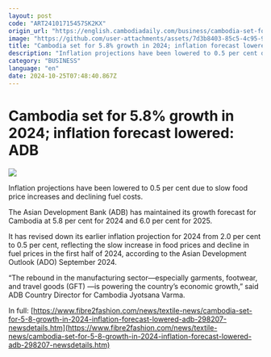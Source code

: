 ```yaml
---
layout: post
code: "ART24101715457SK2KX"
origin_url: "https://english.cambodiadaily.com/business/cambodia-set-for-5-8-growth-in-2024-inflation-forecast-lowered-adb-189505/"
image: "https://github.com/user-attachments/assets/7d3b8403-85c5-4c95-964c-9a1af4adbafd"
title: "Cambodia set for 5.8% growth in 2024; inflation forecast lowered: ADB"
description: "Inflation projections have been lowered to 0.5 per cent due to slow food price increases and declining fuel costs."
category: "BUSINESS"
language: "en"
date: 2024-10-25T07:48:40.867Z
---
```


# Cambodia set for 5.8% growth in 2024; inflation forecast lowered: ADB

 ![](https://github.com/user-attachments/assets/1bfeb494-48c8-43ee-b00c-79c8361f8a5b)

Inflation projections have been lowered to 0.5 per cent due to slow food price increases and declining fuel costs.

The Asian Development Bank (ADB) has maintained its growth forecast for Cambodia at 5.8 per cent for 2024 and 6.0 per cent for 2025.

It has revised down its earlier inflation projection for 2024 from 2.0 per cent to 0.5 per cent, reflecting the slow increase in food prices and decline in fuel prices in the first half of 2024, according to the Asian Development Outlook (ADO) September 2024.

“The rebound in the manufacturing sector—especially garments, footwear, and travel goods (GFT) —is powering the country’s economic growth,” said ADB Country Director for Cambodia Jyotsana Varma.

In full: [https://www.fibre2fashion.com/news/textile-news/cambodia-set-for-5-8-growth-in-2024-inflation-forecast-lowered-adb-298207-newsdetails.htm](https://www.fibre2fashion.com/news/textile-news/cambodia-set-for-5-8-growth-in-2024-inflation-forecast-lowered-adb-298207-newsdetails.htm)